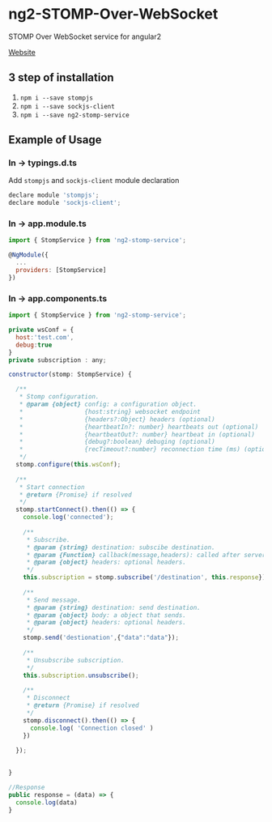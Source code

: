# ng2-STOMP-Over-WebSocket
STOMP Over WebSocket service for angular2

[Website](http://devsullo.com/github/angular2-stomp-over-websocket-service/) 


## 3 step of installation

1) `npm i --save stompjs`
2) `npm i --save sockjs-client`
3) `npm i --save ng2-stomp-service`


## Example of Usage

### In -> typings.d.ts
Add `stompjs` and `sockjs-client` module declaration

```javascript
declare module 'stompjs';
declare module 'sockjs-client';
```

### In -> app.module.ts

```javascript
import { StompService } from 'ng2-stomp-service';

@NgModule({
  ...
  providers: [StompService]
})
```

### In -> app.components.ts

```javascript
import { StompService } from 'ng2-stomp-service';

private wsConf = {
  host:'test.com',
  debug:true
}
private subscription : any;

constructor(stomp: StompService) {

  /**
   * Stomp configuration.
   * @param {object} config: a configuration object.
   *                 {host:string} websocket endpoint
   *                 {headers?:Object} headers (optional)
   *                 {heartbeatIn?: number} heartbeats out (optional)
   *                 {heartbeatOut?: number} heartbeat in (optional)
   *                 {debug?:boolean} debuging (optional)
   *                 {recTimeout?:number} reconnection time (ms) (optional)
   */
  stomp.configure(this.wsConf);
  
  /**
   * Start connection
   * @return {Promise} if resolved
   */
  stomp.startConnect().then(() => {
    console.log('connected');
    
    /**
     * Subscribe.
     * @param {string} destination: subscibe destination.
     * @param {Function} callback(message,headers): called after server response.
     * @param {object} headers: optional headers.
     */
    this.subscription = stomp.subscribe('/destination', this.response});
    
    /**
     * Send message.
     * @param {string} destination: send destination.
     * @param {object} body: a object that sends.
     * @param {object} headers: optional headers.
     */
    stomp.send('destionation',{"data":"data"});
    
    /**
     * Unsubscribe subscription.
     */
    this.subscription.unsubscribe();
    
    /**
     * Disconnect
     * @return {Promise} if resolved
     */
    stomp.disconnect().then(() => {
      console.log( 'Connection closed' )
    })
    
  });
 

}

//Response
public response = (data) => {
  console.log(data)
}
  
  
```
